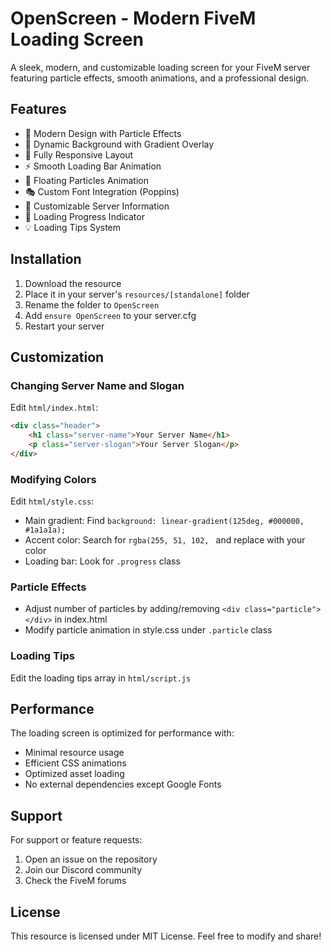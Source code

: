 # OpenScreen - Modern FiveM Loading Screen

A sleek, modern, and customizable loading screen for your FiveM server featuring particle effects, smooth animations, and a professional design.

## Features

- 🎨 Modern Design with Particle Effects
- 🌈 Dynamic Background with Gradient Overlay
- 📱 Fully Responsive Layout
- ⚡ Smooth Loading Bar Animation
- 💫 Floating Particles Animation
- 🎭 Custom Font Integration (Poppins)
- 📝 Customizable Server Information
- 🔄 Loading Progress Indicator
- 💡 Loading Tips System

## Installation

1. Download the resource
2. Place it in your server's `resources/[standalone]` folder
3. Rename the folder to `OpenScreen`
4. Add `ensure OpenScreen` to your server.cfg
5. Restart your server

## Customization

### Changing Server Name and Slogan
Edit `html/index.html`:
```html
<div class="header">
    <h1 class="server-name">Your Server Name</h1>
    <p class="server-slogan">Your Server Slogan</p>
</div>
```

### Modifying Colors
Edit `html/style.css`:
- Main gradient: Find `background: linear-gradient(125deg, #000000, #1a1a1a);`
- Accent color: Search for `rgba(255, 51, 102, ` and replace with your color
- Loading bar: Look for `.progress` class

### Particle Effects
- Adjust number of particles by adding/removing `<div class="particle"></div>` in index.html
- Modify particle animation in style.css under `.particle` class

### Loading Tips
Edit the loading tips array in `html/script.js`

## Performance

The loading screen is optimized for performance with:
- Minimal resource usage
- Efficient CSS animations
- Optimized asset loading
- No external dependencies except Google Fonts

## Support

For support or feature requests:
1. Open an issue on the repository
2. Join our Discord community
3. Check the FiveM forums

## License

This resource is licensed under MIT License. Feel free to modify and share!
